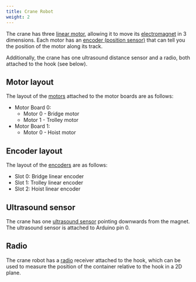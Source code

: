 ```yaml
---
title: Crane Robot
weight: 2
---
```


The crane has three [linear motor](../../api/motor-board), allowing it to move its [electromagnet](../../api/magnet-board) in 3 dimensions. Each motor has an [encoder (position sensor)](../../api/encoder) that can tell you the position of the motor along its track.

Additionally, the crane has one ultrasound distance sensor and a radio, both attached to the hook (see below).

## Motor layout

The layout of the [motors](../../api/motor-board) attached to the motor boards are as follows:

- Motor Board 0:
    - Motor 0 - Bridge motor
    - Motor 1 - Trolley motor
- Motor Board 1:
    - Motor 0 - Hoist motor

## Encoder layout

The layout of the [encoders](../../api/encoder) are as follows:

- Slot 0: Bridge linear encoder
- Slot 1: Trolley linear encoder
- Slot 2: Hoist linear encoder

## Ultrasound sensor

The crane has one [ultrasound sensor](../../api/ultrasound) pointing downwards from the magnet. The ultrasound sensor is attached to Arduino pin 0.

## Radio

The crane robot has a [radio](../../api/radio) receiver attached to the hook, which can be used to measure the position of the container relative to the hook in a 2D plane.